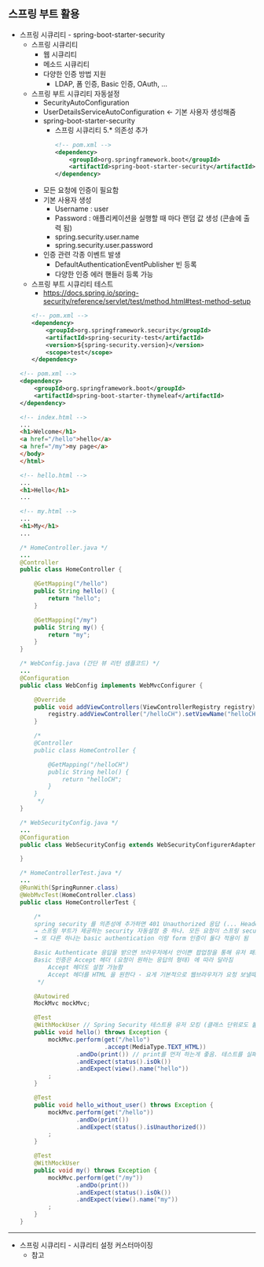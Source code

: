 ## **스프링 부트 활용**
  * 스프링 시큐리티 - spring-boot-starter-security
    * 스프링 시큐리티
      * 웹 시큐리티
      * 메소드 시큐리티
      * 다양한 인증 방법 지원
        * LDAP, 폼 인증, Basic 인증, OAuth, ...
    * 스프링 부트 시큐리티 자동설정
      * SecurityAutoConfiguration
      * UserDetailsServiceAutoConfiguration ← 기본 사용자 생성해줌
      * spring-boot-starter-security
        * 스프링 시큐리티 5.* 의존성 추가
          ```xml
          <!-- pom.xml -->
          <dependency>
              <groupId>org.springframework.boot</groupId>
              <artifactId>spring-boot-starter-security</artifactId>
          </dependency>
          ```
      * 모든 요청에 인증이 필요함
      * 기본 사용자 생성
        * Username : user
        * Password : 애플리케이션을 실행할 때 마다 랜덤 값 생성 (콘솔에 출력 됨)
        * spring.security.user.name
        * spring.security.user.password
      * 인증 관련 각종 이벤트 발생
        * DefaultAuthenticationEventPublisher 빈 등록
        * 다양한 인증 에러 핸들러 등록 가능
    * 스프링 부트 시큐리티 테스트
      * https://docs.spring.io/spring-security/reference/servlet/test/method.html#test-method-setup
      ```xml
      <!-- pom.xml -->
      <dependency>
          <groupId>org.springframework.security</groupId>
          <artifactId>spring-security-test</artifactId>
          <version>${spring-security.version}</version>
          <scope>test</scope>
      </dependency>
      ```
    ```xml
    <!-- pom.xml -->
    <dependency>
        <groupId>org.springframework.boot</groupId>
        <artifactId>spring-boot-starter-thymeleaf</artifactId>
    </dependency>
    ```
    ```html
    <!-- index.html -->
    ...
    <h1>Welcome</h1>
    <a href="/hello">hello</a>
    <a href="/my">my page</a>
    </body>
    </html>
    ```
    ```html
    <!-- hello.html -->
    ...
    <h1>Hello</h1>
    ...
    ```
    ```html
    <!-- my.html -->
    ...
    <h1>My</h1>
    ...
    ```
    ```java
    /* HomeController.java */
    ...
    @Controller
    public class HomeController {

        @GetMapping("/hello")
        public String hello() {
            return "hello";
        }

        @GetMapping("/my")
        public String my() {
            return "my";
        }
    }
    ```
    ```java
    /* WebConfig.java (간단 뷰 리턴 샘플코드) */
    ...
    @Configuration
    public class WebConfig implements WebMvcConfigurer {

        @Override
        public void addViewControllers(ViewControllerRegistry registry) {
            registry.addViewController("/helloCH").setViewName("helloCH"); // 요렇게 하면 아래 주석 코드와 동일하게 처리 가능
        }

        /*
        @Controller
        public class HomeController {

            @GetMapping("/helloCH")
            public String hello() {
                return "helloCH";
            }
        }
         */
    }
    ```
    ```java
    /* WebSecurityConfig.java */
    ...
    @Configuration
    public class WebSecurityConfig extends WebSecurityConfigurerAdapter {

    }
    ```
    ```java
    /* HomeControllerTest.java */
    ...
    @RunWith(SpringRunner.class)
    @WebMvcTest(HomeController.class)
    public class HomeControllerTest {

        /*
        spring security 를 의존성에 추가하면 401 Unauthorized 응답 (... Headers = {WWW-Authenticate=[Basic realm="Realm"] ...)이 옴 (basic authentication 요구)
        → 스프링 부트가 제공하는 security 자동설정 중 하나. 모든 요청이 스프링 security로 인해 인증을 필요로 하게 됨
        → 또 다른 하나는 basic authentication 이랑 form 인증이 둘다 적용이 됨

        Basic Authenticate 응답을 받으면 브라우저에서 안이쁜 팝업창을 통해 유저 패스워드 입력하게 함
        Basic 인증은 Accept 헤더 (요청이 원하는 응답의 형태) 에 따라 달라짐
            Accept 헤더도 설정 가능함
            Accept 헤더를 HTML 을 원한다 - 요게 기본적으로 웹브라우저가 요청 보낼때 헤더에 들어있는 값 (text/html). 그런 경우 form 인증으로 넘어가게 되어있음
         */

        @Autowired
        MockMvc mockMvc;

        @Test
        @WithMockUser // Spring Security 테스트용 유저 모킹 (클래스 단위로도 붙일 수 있음)
        public void hello() throws Exception {
            mockMvc.perform(get("/hello")
                            .accept(MediaType.TEXT_HTML))
                    .andDo(print()) // print를 먼저 하는게 좋음. 테스트를 실패하더라도 어떤 응답이 나온 상태에서 실패한지 파악가능 (테스트 실패시에 기본으로 print 해주긴 함)
                    .andExpect(status().isOk())
                    .andExpect(view().name("hello"))
            ;
        }

        @Test
        public void hello_without_user() throws Exception {
            mockMvc.perform(get("/hello"))
                    .andDo(print())
                    .andExpect(status().isUnauthorized())
            ;
        }

        @Test
        @WithMockUser
        public void my() throws Exception {
            mockMvc.perform(get("/my"))
                    .andDo(print())
                    .andExpect(status().isOk())
                    .andExpect(view().name("my"))
            ;
        }
    }
    ```
***
  * 스프링 시큐리티 - 시큐리티 설정 커스터마이징
    * 참고
